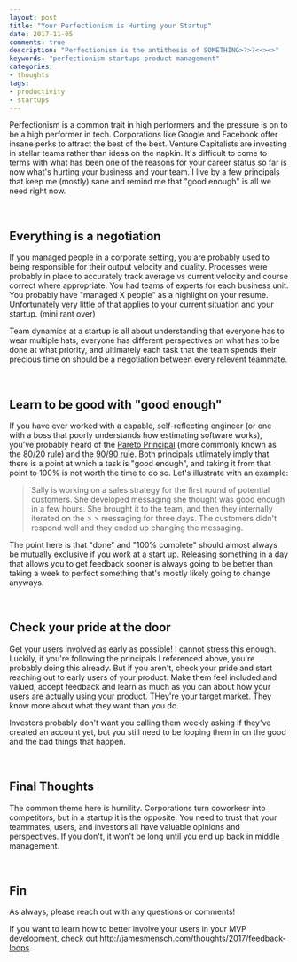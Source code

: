 ```yaml
---
layout: post
title: "Your Perfectionism is Hurting your Startup"
date: 2017-11-05
comments: true
description: "Perfectionism is the antithesis of SOMETHING>?>?<<><>"
keywords: "perfectionism startups product management"
categories:
- thoughts
tags:
- productivity
- startups
---
```


Perfectionism is a common trait in high performers and the pressure is on to be a high performer in tech. Corporations like Google and Facebook offer insane perks to attract the best of the best. Venture Capitalists are investing in stellar teams rather than ideas on the napkin. It's difficult to come to terms with what has been one of the reasons for your career status so far is now what's hurting your business and your team. I live by a few principals that keep me (mostly) sane and remind me that "good enough" is all we need right now.

<br/>

## Everything is a negotiation

If you managed people in a corporate setting, you are probably used to being responsible for their output velocity and quality. Processes were probably in place to accurately track average vs current velocity and course correct where appropriate. You had teams of experts for each business unit. You probably have "managed X people" as a highlight on your resume. Unfortunately very little of that applies to your current situation and your startup. (mini rant over)

Team dynamics at a startup is all about understanding that everyone has to wear multiple hats, everyone has different perspectives on what has to be done at what priority, and ultimately each task that the team spends their precious time on should be a negotiation between every relevent teammate.

<br/>

## Learn to be good with "good enough"

If you have ever worked with a capable, self-reflecting engineer (or one with a boss that poorly understands how estimating software works), you've probably heard of the [Pareto Principal](https://en.wikipedia.org/wiki/Pareto_principle) (more commonly known as the 80/20 rule) and the [90/90 rule](https://en.wikipedia.org/wiki/Ninety-ninety_rule). Both principals utlimately imply that there is a point at which a task is "good enough", and taking it from that point to 100% is not worth the time to do so. Let's illustrate with an example:

> Sally is working on a sales strategy for the first round of potential customers. She developed messaging she thought was good enough in a few hours. She brought it to the team, and then they internally iterated on the > > messaging for three days. The customers didn't respond well and they ended up changing the messaging.

The point here is that "done" and "100% complete" should almost always be mutually exclusive if you work at a start up. Releasing something in a day that allows you to get feedback sooner is always going to be better than taking a week to perfect something that's mostly likely going to change anyways.

<br/>

## Check your pride at the door

Get your users involved as early as possible! I cannot stress this enough. Luckily, if you're following the principals I referenced above, you're probably doing this already. But if you aren't, check your pride and start reaching out to early users of your product. Make them feel included and valued, accept feedback and learn as much as you can about how your users are actually using your product. THey're your target market. They know more about what they want than you do.

Investors probably don't want you calling them weekly asking if they've created an account yet, but you still need to be looping them in on the good and the bad things that happen.

<br/>

## Final Thoughts

The common theme here is humility. Corporations turn coworkesr into competitors, but in a startup it is the opposite. You need to trust that your teammates, users, and investors all have valuable opinions and perspectives. If you don't, it won't be long until you end up back in middle management.

<br/>

## Fin

As always, please reach out with any questions or comments!

If you want to learn how to better involve your users in your MVP development, check out http://jamesmensch.com/thoughts/2017/feedback-loops.